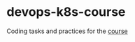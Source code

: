 # devops-k8s-course

Coding tasks and practices for the [course](https://prometheus.org.ua/prometheus-plus/devops_and_kubernetes/)
